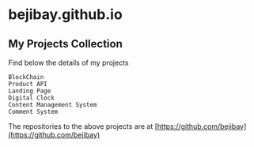 # bejibay.github.io
## My Projects Collection
Find below the details of my projects
```
BlockChain                                  
Product API  
Landing Page
Digital Clock
Content Management System  
Comment System
```
The repositories to the above projects are at 
[https://github.com/bejibay](https://github.com/bejibay)


       


